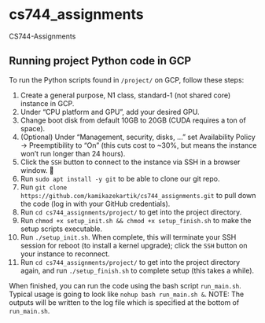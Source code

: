 # cs744_assignments
CS744-Assignments

## Running project Python code in GCP
To run the Python scripts found in `/project/` on GCP, follow these steps:
1. Create a general purpose, N1 class, standard-1 (not shared core) instance in GCP.
1. Under “CPU platform and GPU”, add your desired GPU.
1. Change boot disk from default 10GB to 20GB (CUDA requires a ton of space).
1. (Optional) Under “Management, security, disks, …” set Availability Policy -> Preemptibility to “On” (this cuts cost to ~30%, but means the instance won’t run longer than 24 hours).
1. Click the `SSH` button to connect to the instance via SSH in a browser window. 🤯
1. Run `sudo apt install -y git` to be able to clone our git repo.
1. Run `git clone https://github.com/kamikazekartik/cs744_assignments.git` to pull down the code (log in with your GitHub credentials).
1. Run `cd cs744_assignments/project/` to get into the project directory.
1. Run `chmod +x setup_init.sh && chmod +x setup_finish.sh` to make the setup scripts executable.
1. Run `./setup_init.sh`. When complete, this will terminate your SSH session for reboot (to install a kernel upgrade); click the `SSH` button on your instance to reconnect.
1. Run `cd cs744_assignments/project/` to get into the project directory again, and run `./setup_finish.sh` to complete setup (this takes a while). 

When finished, you can run the code using the bash script `run_main.sh`.
Typical usage is going to look like `nohup bash run_main.sh &`. NOTE: The outputs will be written to the log file which is specified at the bottom of `run_main.sh`.
